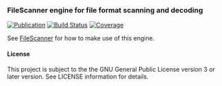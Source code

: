 ### FileScanner engine for file format scanning and decoding
[![Publication](https://img.shields.io/maven-central/v/de.carne/filescanner-engine)](https://search.maven.org/artifact/de.carne/filescanner-engine)
[![Build Status](https://travis-ci.com/hdecarne/filescanner-engine.svg?branch=master)](https://travis-ci.com/hdecarne/filescanner-engine)
[![Coverage](https://sonarcloud.io/api/project_badges/measure?project=de.carne%3Afilescanner-engine&metric=coverage)](https://sonarcloud.io/dashboard?id=de.carne%3Afilescanner-engine)

See [FileScanner](https://www.filescanner.org) for how to make use of this engine.

#### License
This project is subject to the the GNU General Public License version 3 or later version.
See LICENSE information for details.
